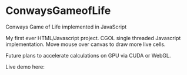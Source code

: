 # ConwaysGameofLife
Conways Game of Life implemented in JavaScript

My first ever HTML/Javascript project.  CGOL single threaded Javascript implementation.  Move mouse over canvas to draw more live cells.

Future plans to accelerate calculations on GPU via CUDA or WebGL.

Live demo here:
